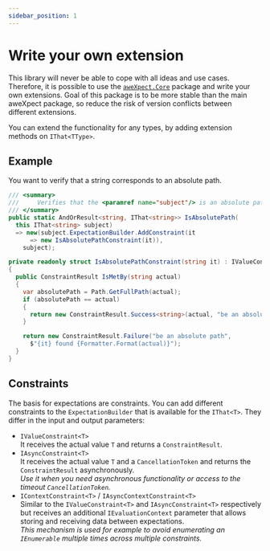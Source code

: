 ```yaml
---
sidebar_position: 1
---
```


# Write your own extension

This library will never be able to cope with all ideas and use cases. Therefore, it is possible to use the [
`aweXpect.Core`](https://www.nuget.org/packages/aweXpect.Core/) package and write your own extensions.
Goal of this package is to be more stable than the main aweXpect package, so reduce the risk of version conflicts
between different extensions.

You can extend the functionality for any types, by adding extension methods on `IThat<TType>`.

## Example

You want to verify that a string corresponds to an absolute path.

```csharp
/// <summary>
///     Verifies that the <paramref name="subject"/> is an absolute path.
/// </summary>
public static AndOrResult<string, IThat<string>> IsAbsolutePath(
  this IThat<string> subject)
  => new(subject.ExpectationBuilder.AddConstraint(it
      => new IsAbsolutePathConstraint(it)),
    subject);

private readonly struct IsAbsolutePathConstraint(string it) : IValueConstraint<string>
{
  public ConstraintResult IsMetBy(string actual)
  {
    var absolutePath = Path.GetFullPath(actual);
    if (absolutePath == actual)
    {
      return new ConstraintResult.Success<string>(actual, "be an absolute path");
    }

    return new ConstraintResult.Failure("be an absolute path",
      $"{it} found {Formatter.Format(actual)}");
  }
}
```

## Constraints

The basis for expectations are constraints. You can add different constraints to the `ExpectationBuilder` that is
available for the `IThat<T>`. They differ in the input and output parameters:

- `IValueConstraint<T>`   
  It receives the actual value `T` and returns a `ConstraintResult`.
- `IAsyncConstraint<T>`  
  It receives the actual value `T` and a `CancellationToken` and returns the `ConstraintResult` asynchronously.  
  *Use it when you need asynchronous functionality or access to the timeout `CancellationToken`.*
- `IContextConstraint<T>` / `IAsyncContextConstraint<T>`  
  Similar to the `IValueConstraint<T>` and `IAsyncConstraint<T>` respectively but receives an additional
  `IEvaluationContext` parameter that allows storing and receiving data between expectations.  
  *This mechanism is used for example to avoid enumerating an `IEnumerable` multiple times across multiple constraints.*
